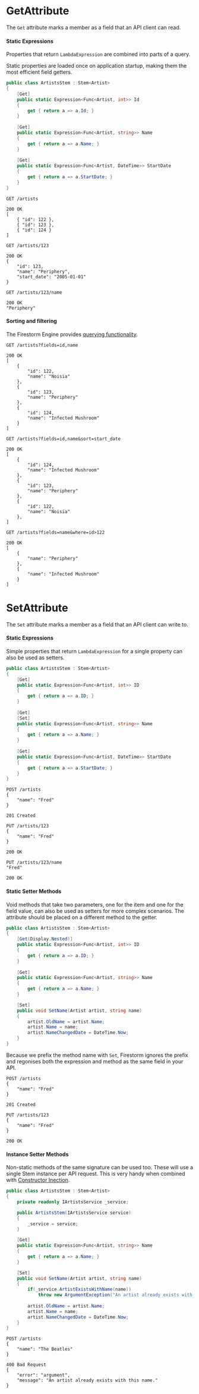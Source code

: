 # GetAttribute

The `Get` attribute marks a member as a field that an API client can read.

#### Static Expressions

Properties that return `LambdaExpression` are combined into parts of a query.

Static properties are loaded once on application startup, making them the most efficient field getters.

```csharp
public class ArtistsStem : Stem<Artist>
{
    [Get]
    public static Expression<Func<Artist, int>> Id
    {
        get { return a => a.Id; }
    }
    
    [Get]
    public static Expression<Func<Artist, string>> Name
    {
        get { return a => a.Name; }
    }
    
    [Get]
    public static Expression<Func<Artist, DateTime>> StartDate
    {
        get { return a => a.StartDate; }
    }
}
```

```http
GET /artists

200 OK
[        
    { "id": 122 },
    { "id": 123 },
    { "id": 124 }
]
```

```http
GET /artists/123

200 OK
{
    "id": 123,
    "name": "Periphery",
    "start_date": "2005-01-01"
}
```

```http
GET /artists/123/name

200 OK
"Periphery"
```


#### Sorting and filtering

The Firestorm Engine provides [querying functionality](../endpoints/basic-requests.md).

```http
GET /artists?fields=id,name

200 OK
[                        
    {
        "id": 122,
        "name": "Noisia"
    },                                        
    {
        "id": 123,
        "name": "Periphery"
    },                                        
    {
        "id": 124,
        "name": "Infected Mushroom"
    }
]
```

```http
GET /artists?fields=id,name&sort=start_date

200 OK
[
    {
        "id": 124,
        "name": "Infected Mushroom"
    },
    {
        "id": 123,
        "name": "Periphery"
    },
    {
        "id": 122,
        "name": "Noisia"
    },
]
```

```http
GET /artists?fields=name&where=id>122

200 OK                
[       
    {
        "name": "Periphery"
    },
    {                
        "name": "Infected Mushroom"
    }
]
```

# SetAttribute

The `Set` attribute marks a member as a field that an API client can write to.

#### Static Expressions

Simple properties that return `LambdaExpression` for a single property can also be used as setters.

```csharp
public class ArtistsStem : Stem<Artist>
{
    [Get]
    public static Expression<Func<Artist, int>> ID
    {
        get { return a => a.ID; }
    }
    
    [Get]
    [Set]
    public static Expression<Func<Artist, string>> Name
    {
        get { return a => a.Name; }
    }
    
    [Get]
    public static Expression<Func<Artist, DateTime>> StartDate
    {
        get { return a => a.StartDate; }
    }
}
```

```http
POST /artists
{
    "name": "Fred"
}

201 Created
```

```http
PUT /artists/123
{
    "name": "Fred"
}

200 OK
```

```http
PUT /artists/123/name
"Fred"

200 OK
```

#### Static Setter Methods

Void methods that take two parameters, one for the item and one for the field value, can also be used as setters for more complex scenarios. The attribute should be placed on a different method to the getter.

``` csharp
public class ArtistsStem : Stem<Artist>
{
    [Get(Display.Nested)]
    public static Expression<Func<Artist, int>> ID
    {
        get { return a => a.ID; }
    }
    
    [Get]
    public static Expression<Func<Artist, string>> Name
    {
        get { return a => a.Name; }
    }

    [Set]
    public void SetName(Artist artist, string name)
    {
        artist.OldName = artist.Name;
        artist.Name = name;
        artist.NameChangedDate = DateTime.Now;
    }
}
```

Because we prefix the method name with `Set`, Firestorm ignores the prefix and regonises both the expression and method as the same field in your API.

```http
POST /artists
{
    "name": "Fred"
}

201 Created
```

```http
PUT /artists/123
{
    "name": "Fred"
}

200 OK
```

#### Instance Setter Methods

Non-static methods of the same signature can be used too. These will use a single Stem instance per API request. This is very handy when combined with [Constructor Inection](dependency-injection.md).

```csharp
public class ArtistsStem : Stem<Artist>
{
    private readonly IArtistsService _service;

    public ArtistsStem(IArtistsService service)
    {
        _service = service;
    }

    [Get]
    public static Expression<Func<Artist, string>> Name
    {
        get { return a => a.Name; }
    }

    [Set]
    public void SetName(Artist artist, string name)
    {
        if(_service.ArtistExistsWithName(name))
            throw new ArgumentException("An artist already exists with this name.");
            
        artist.OldName = artist.Name;
        artist.Name = name;
        artist.NameChangedDate = DateTime.Now;
    }
}
```

```http
POST /artists
{
    "name": "The Beatles"
}

400 Bad Request
{
    "error": "argument",
    "message": "An artist already exists with this name."
}
```